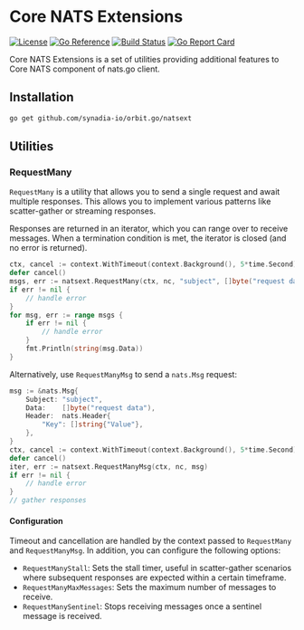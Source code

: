 # Core NATS Extensions

[License-Url]: https://www.apache.org/licenses/LICENSE-2.0
[License-Image]: https://img.shields.io/badge/License-Apache2-blue.svg
[ReportCard-Url]: https://goreportcard.com/report/github.com/synadia-io/orbit.go/natsext
[ReportCard-Image]: https://goreportcard.com/badge/github.com/synadia-io/orbit.go/natsext
[Build-Status-Url]: https://github.com/synadia-io/orbit.go/actions/workflows/natsext.yaml
[Build-Status-Image]: https://github.com/synadia-io/orbit.go/actions/workflows/natsext.yaml/badge.svg?branch=main
[GoDoc-Url]: https://pkg.go.dev/github.com/synadia-io/orbit.go/natsext
[GoDoc-Image]: https://pkg.go.dev/badge/github.com/synadia-io/orbit.go/natsext.svg

[![License][License-Image]][License-Url]
[![Go Reference][GoDoc-Image]][GoDoc-Url]
[![Build Status][Build-Status-Image]][Build-Status-Url]
[![Go Report Card][ReportCard-Image]][ReportCard-Url]

Core NATS Extensions is a set of utilities providing additional features to Core NATS component of nats.go client.

## Installation

```bash
go get github.com/synadia-io/orbit.go/natsext
```

## Utilities

### RequestMany

`RequestMany` is a utility that allows you to send a single request and await multiple responses.
This allows you to implement various patterns like scatter-gather or streaming responses.

Responses are returned in an iterator, which you can range over to receive messages.
When a termination condition is met, the iterator is closed (and no error is returned).

```go
ctx, cancel := context.WithTimeout(context.Background(), 5*time.Second)
defer cancel()
msgs, err := natsext.RequestMany(ctx, nc, "subject", []byte("request data"))
if err != nil {
    // handle error
}
for msg, err := range msgs {
    if err != nil {
        // handle error
    }
    fmt.Println(string(msg.Data))
}
```

Alternatively, use `RequestManyMsg` to send a `nats.Msg` request:

```go
msg := &nats.Msg{
    Subject: "subject",
    Data:    []byte("request data"),
    Header:  nats.Header{
        "Key": []string{"Value"},
    },
}
ctx, cancel := context.WithTimeout(context.Background(), 5*time.Second)
defer cancel()
iter, err := natsext.RequestManyMsg(ctx, nc, msg)
if err != nil {
    // handle error
}
// gather responses
```

#### Configuration

Timeout and cancellation are handled by the context passed to `RequestMany` and `RequestManyMsg`. In addition, you can configure the following options:

- `RequestManyStall`: Sets the stall timer, useful in scatter-gather scenarios where subsequent responses are expected within a certain timeframe.
- `RequestManyMaxMessages`: Sets the maximum number of messages to receive.
- `RequestManySentinel`: Stops receiving messages once a sentinel message is received.
